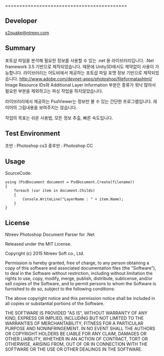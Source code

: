 ﻿===========================================Developer
-------s2quake@ntreev.comSummary
-------포토샵 파일을 분석해 필요한 정보를 사용할 수 있는 .net 용 라이브러리입니다..Net framework 3.5 기반으로 제작되었습니다. 때문에 Unity3D에서도 제약없이 사용이 가능합니다.라이브러리는 어도비에서 제공하는 포토샵 파일 포맷 정보 기반으로 제작되었습니다.http://www.adobe.com/devnet-apps/photoshop/fileformatashtml/Image Resource IDs와 Additional Layer Information 부분은 종류가 워낙 많아서 
필요한 부분을 제외하고는 파싱 작업을 하지않았습니다.

라이브러리에서 제공하는 PsdViewer는 정보만 볼 수 있는 간단한 프로그램입니다. 
레이어의 그림내용을 보여주지는 않습니다.
작업의 목표는 쉬운 사용법, 모든 정보 추출, 빠른 속도입니다.Test Environment-------초반 : Photoshop cs3중후반 : Photoshop CCUsage
-------

SourceCode:

    using (PsdDocument document = PsdDocument.Create(filename))	{		foreach (var item in document.Childs)		{			Console.WriteLine("LayerName : " + item.Name);		}	}
License-------Ntreev Photoshop Document Parser for .NetReleased under the MIT License.Copyright (c) 2015 Ntreev Soft co., Ltd.Permission is hereby granted, free of charge, to any person obtaining a copy of this software and associated documentation files (the "Software"), to deal in the Software without restriction, including without limitation the rights to use, copy, modify, merge, publish, distribute, sublicense, and/or sell copies of the Software, and to permit persons to whom the Software is furnished to do so, subject to the following conditions:The above copyright notice and this permission notice shall be included in all copies or substantial portions of the Software.THE SOFTWARE IS PROVIDED "AS IS", WITHOUT WARRANTY OF ANY KIND, EXPRESS OR IMPLIED, INCLUDING BUT NOT LIMITED TO THE WARRANTIES OF MERCHANTABILITY, FITNESS FOR A PARTICULAR PURPOSE AND NONINFRINGEMENT. IN NO EVENT SHALL THE AUTHORS OR COPYRIGHT HOLDERS BE LIABLE FOR ANY CLAIM, DAMAGES OR OTHER LIABILITY, WHETHER IN AN ACTION OF CONTRACT, TORT OR OTHERWISE, ARISING FROM, OUT OF OR IN CONNECTION WITH THE SOFTWARE OR THE USE OR OTHER DEALINGS IN THE SOFTWARE.